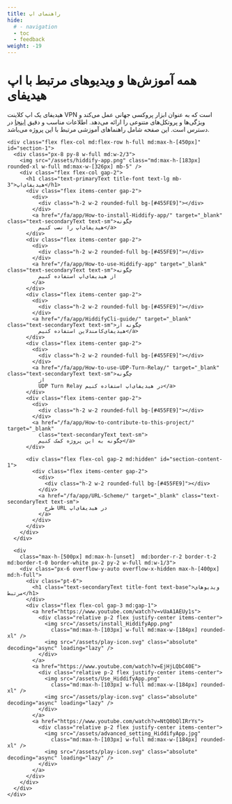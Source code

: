 ```yaml
---
title: راهنمای اپ
hide:
  # - navigation
  - toc
  - feedback
weight: -19
---
```

<style>
  @media screen and (min-width: 76.1875em) {.md-sidebar{display:none;}} {.md-content__button {display: none;}}</style>

# همه آموزش‌ها و ویدیوهای مرتبط با اپ هیدیفای

هیدیفای یک اپ کلاینت VPN است که به عنوان 
 ابزار پروکسی جهانی عمل می‌کند و ویژگی‌ها و پروتکل‌های متنوعی را ارائه می‌دهد. اطلاعات مناسب و دقیق
<a class="underline underline-offset-2"
  href="https://github.com/hiddify/hiddify-app/blob/main/README_fa.md">اینجا</a> در دسترس است. این صفحه شامل
راهنماهای آموزشی مرتبط با این پروژه می‌باشد.

<section class="flex flex-col gap-5 items-center justify-center py-10">
  <section
    class=" video-card  relative w-full md:max-w-[900px] rounded-3xl border-2 border-white bg-white bg-opacity-20 shadow-lg">

    <div class="flex flex-col md:flex-row h-full md:max-h-[450px]" id="section-1">
      <div class="px-8 py-8 w-full md:w-2/3">
        <img src="/assets/hiddify-app.png" class="md:max-h-[183px] rounded-xl w-full md:max-w-[326px] mb-5" />
        <div class="flex flex-col gap-2">
          <h1 class="text-primaryText title-font text-lg mb-3">هیدیفای‌اپ</h1>
          <div class="flex items-center gap-2">
            <div>
              <div class="h-2 w-2 rounded-full bg-[#455FE9]"></div>
            </div>
            <a href="/fa/app/How-to-install-Hiddify-app/" target="_blank" class="text-secondaryText text-sm">چگونه
              هیدیفای‌اپ را نصب کنیم</a>
          </div>
          <div class="flex items-center gap-2">
            <div>
              <div class="h-2 w-2 rounded-full bg-[#455FE9]"></div>
            </div>
            <a href="/fa/app/How-to-use-Hiddify-app" target="_blank" class="text-secondaryText text-sm">چگونه
              از هیدیفای‌اپ استفاده کنیم
            </a>
          </div>
          <div class="flex items-center gap-2">
            <div>
              <div class="h-2 w-2 rounded-full bg-[#455FE9]"></div>
            </div>
            <a href="/fa/app/HiddifyCli-guide/" target="_blank" class="text-secondaryText text-sm">چگونه از
              هیدیفای‌کامندلاین استفاده کنیم</a>
          </div>
          <div class="flex items-center gap-2">
            <div>
              <div class="h-2 w-2 rounded-full bg-[#455FE9]"></div>
            </div>
            <a href="/fa/app/How-to-use-UDP-Turn-Relay/" target="_blank" class="text-secondaryText text-sm">چگونه
              از
              UDP Turn Relay در هیدیفای‌اپ استفاده کنیم</a>
          </div>
          <div class="flex items-center gap-2">
            <div>
              <div class="h-2 w-2 rounded-full bg-[#455FE9]"></div>
            </div>
            <a href="/fa/app/How-to-contribute-to-this-project/" target="_blank"
              class="text-secondaryText text-sm">
              چگونه به این پروژه کمک کنیم</a>
          </div>

          <div class="flex flex-col gap-2 md:hidden" id="section-content-1">
            <div class="flex items-center gap-2">
              <div>
                <div class="h-2 w-2 rounded-full bg-[#455FE9]"></div>
              </div>
              <a href="/fa/app/URL-Scheme/" target="_blank" class="text-secondaryText text-sm">
                طرح URL در هیدیفای‌اپ
              </a>
            </div>
          </div>
        </div>
      </div>

      <div
        class="max-h-[500px] md:max-h-[unset]  md:border-r-2 border-t-2 md:border-t-0 border-white px-2 py-2 w-full md:w-1/3">
        <div class="px-6 overflow-y-auto overflow-x-hidden max-h-[400px] md:h-full">
          <div class="pt-6">
            <h1 class="text-secondaryText title-font text-base">ویدیوهای مرتبط</h1>
          </div>
          <div class="flex flex-col gap-3 md:gap-1">
            <a href="https://www.youtube.com/watch?v=vUaA1AEUy1s">
              <div class="relative p-2 flex justify-center items-center">
                <img src="/assets/install_HiddifyApp.png"
                  class="md:max-h-[103px] w-full md:max-w-[184px] rounded-xl" />
                <img src="/assets/play-icon.svg" class="absolute" decoding="async" loading="lazy" />
              </div>
            </a>
            <a href="https://www.youtube.com/watch?v=EjHjLQbC40E">
              <div class="relative p-2 flex justify-center items-center">
                <img src="/assets/Use_HiddifyApp.png"
                  class="md:max-h-[103px] w-full md:max-w-[184px] rounded-xl" />
                <img src="/assets/play-icon.svg" class="absolute" decoding="async" loading="lazy" />
              </div>
            </a>
            <a href="https://www.youtube.com/watch?v=NtQ0bQlIRrYs">
              <div class="relative p-2 flex justify-center items-center">
                <img src="/assets/advanced_setting_HiddifyApp.jpg"
                  class="md:max-h-[103px] w-full md:max-w-[184px] rounded-xl" />
                <img src="/assets/play-icon.svg" class="absolute" decoding="async" loading="lazy" />
              </div>
            </a>
          </div>
        </div>
      </div>
    </div>
  </section>

</section>
</div>
</main>



<script>


function readMore(id) {
const readMoreBtn = document.getElementById(`read-more-${id}`)
const arrowIcon = document.getElementById(`arrow-${id}`)
const hiddenContent = document.getElementById(`section-content-${id}`)
const section = document.getElementById(`section-${id}`)
const sectionBottom = document.getElementById(`section-bottom-${id}`)

const btnText = readMoreBtn.getElementsByTagName('span')[0].innerText

if (btnText.includes('بیشتر')) {
  readMoreBtn.getElementsByTagName('span')[0].innerText = 'کمتر بخوانید'
  hiddenContent.style.display = 'flex'
  sectionBottom.classList.remove('absolute')

  const content = document.getElementById(`section-content-${id}`)
  section.style.maxHeight = content.offsetHeight + 450 + 'px'
  arrowIcon.style.transform = "rotate(180deg)";
} else {
  readMoreBtn.getElementsByTagName('span')[0].innerText = 'بیشتر بخوانید'
  hiddenContent.style.display = 'none'
  section.style.maxHeight = 450 + 'px'
  arrowIcon.style.transform = "rotate(0deg)";
  sectionBottom.classList.add('absolute')
}
}
</script>
